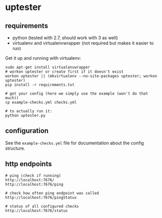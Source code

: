 # uptester

## requirements

* python (tested with 2.7, should work with 3 as well)
* virtualenv and virtualenvwrapper (not required but makes it easier to run)

Get it up and running with virtualenv:

	sudo apt-get install virtualenvwrapper
	# workon uptester or create first if it doesn't exist
	workon uptester || (mkvirtualenv --no-site-packages uptester; workon uptester)
	pip install -r requirements.txt

	# get your config (here we simply use the example (won't do that much))
	cp example-checks.yml checks.yml

	# to actually run it:
	python uptester.py

## configuration

See the `example-checks.yml` file for documentation about the config structure.

## http endpoints

	# ping (check if running)
    http://localhost:7676/
    http://localhost:7676/ping

    # check how often ping endpoint was called
    http://localhost:7676/pingStatus

    # status of all configured checks
	http://localhost:7676/status    